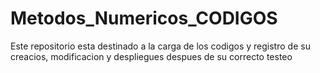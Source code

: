 # Metodos_Numericos_CODIGOS
Este repositorio esta destinado a la carga de los codigos y registro de su creacios, modificacion y despliegues despues de su correcto testeo
